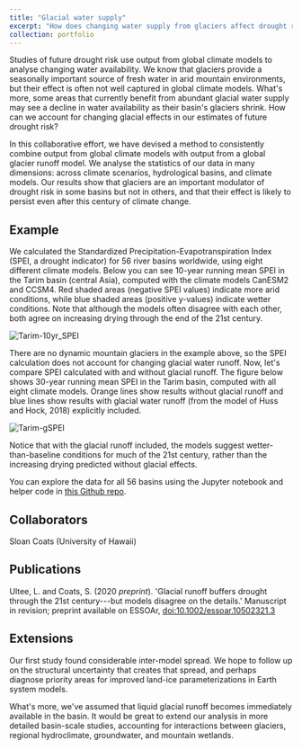 ```yaml
---
title: "Glacial water supply"
excerpt: "How does changing water supply from glaciers affect drought risk?<br/><img src='/images/DSC_0785-resize.JPG'>"
collection: portfolio
---
```



Studies of future drought risk use output from global climate models to analyse changing water availability.  We know
that glaciers provide a seasonally important source of fresh water in arid mountain environments, but their effect is often not well
captured in global climate models.  What's more, some areas that currently benefit from abundant glacial water supply may see a decline in
water availability as their basin's glaciers shrink.  How can we account for changing glacial effects in our estimates of future drought risk?

In this collaborative effort, we have devised a method to consistently combine output from global climate models with output from a
global glacier runoff model.  We analyse the statistics of our data in many dimensions: across climate scenarios, hydrological basins, and climate models.
Our results show that glaciers are an important modulator of drought risk in some basins but not in others, and that their effect is likely to
persist even after this century of climate change.

## Example
We calculated the Standardized Precipitation-Evapotranspiration Index (SPEI, a drought indicator) for 56 river basins worldwide, using eight different climate models.  Below you can see 10-year running mean SPEI in the Tarim basin (central Asia), computed with the climate models CanESM2 and CCSM4.  Red shaded areas (negative SPEI values) indicate more arid conditions, while blue shaded areas (positive y-values) indicate wetter conditions.  Note that although the models often disagree with each other, both agree on increasing drying through the end of the 21st century.

![Tarim-10yr_SPEI](http://ehultee.github.io/images/20200219-tarim_ex_10yr.jpeg)

There are no dynamic mountain glaciers in the example above, so the SPEI calculation does not account for changing glacial water runoff.  Now, let's compare SPEI calculated with and without glacial runoff.  The figure below shows 30-year running mean SPEI in the Tarim basin, computed with all eight climate models.  Orange lines show results without glacial runoff and blue lines show results with glacial water runoff (from the model of Huss and Hock, 2018) explicitly included.

![Tarim-gSPEI](http://ehultee.github.io/images/20200219-tarim_ex_002.jpeg)
 
 Notice that with the glacial runoff included, the models suggest wetter-than-baseline conditions for much of the 21st century, rather than the increasing drying predicted without glacial effects.
 
 You can explore the data for all 56 basins using the Jupyter notebook and helper code in [this Github repo](https://github.com/ehultee/glacial-SPEI).

## Collaborators
Sloan Coats (University of Hawaii)

## Publications
Ultee, L. and Coats, S. (2020 <i>preprint</i>). 'Glacial runoff buffers drought through the 
21st century---but models disagree on the details.' Manuscript in revision; preprint available
on ESSOAr, <a href='https://doi.org/10.1002/essoar.10502321.3'>doi:10.1002/essoar.10502321.3</a>

## Extensions
Our first study found considerable inter-model spread.  We hope to follow up on the structural 
uncertainty that creates that spread, and perhaps diagnose priority areas for improved land-ice 
parameterizations in Earth system models.

What's more, we've assumed that liquid glacial runoff becomes immediately available in the 
basin. It would be great to extend our analysis in more detailed basin-scale studies, accounting for 
interactions between glaciers, regional hydroclimate, groundwater, and mountain wetlands.